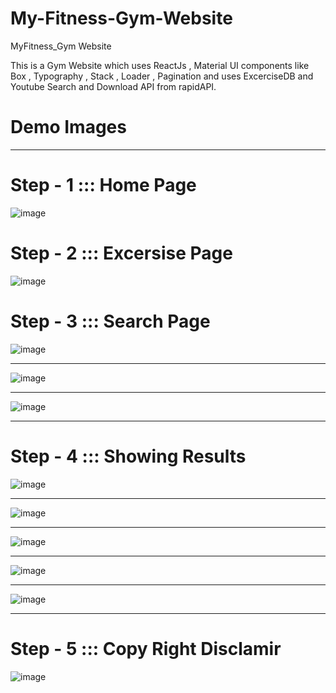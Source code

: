 
# My-Fitness-Gym-Website
MyFitness_Gym Website

This is a Gym Website which uses ReactJs , Material UI components like Box , Typography , Stack , Loader , Pagination and uses ExcerciseDB and Youtube Search and Download API from rapidAPI.
# Demo Images
_____________________________________________________________________________________________________________________________________________________________________________________________________________________________________________________________________________________________________________________________________________

# Step - 1 ::: Home Page
![image](https://github.com/MogiliManikanta/My-Fitness-Gym-Website/assets/128548921/01a17232-de85-4478-a5ee-6450aa673aae)

# Step - 2 ::: Excersise Page
![image](https://github.com/MogiliManikanta/My-Fitness-Gym-Website/assets/128548921/6f759f39-fdad-4f2c-bcf8-fff7c06803e3)

# Step - 3 ::: Search Page 

![image](https://github.com/MogiliManikanta/My-Fitness-Gym-Website/assets/128548921/8103fc1f-7202-470c-b698-e6d161524bba)

____________________________________________________________________________________________________________________________________________________________________________________________________________________________________________________________________________________________________________________________________________

![image](https://github.com/MogiliManikanta/My-Fitness-Gym-Website/assets/128548921/79cb2a4e-6016-4a62-9882-a88a76b2780b)

____________________________________________________________________________________________________________________________________________________________________________________________________________________________________________________________________________________________________________________________________________
![image](https://github.com/MogiliManikanta/My-Fitness-Gym-Website/assets/128548921/c55c3110-6374-4bae-89d6-616bec1fa343)

________________________________________________________________________________________________________________________________________________________________________________________________________________________________________________________________________________________________________________________________________

# Step - 4 ::: Showing Results

![image](https://github.com/MogiliManikanta/My-Fitness-Gym-Website/assets/128548921/c3818684-8ab8-4806-94e8-9c48e9ff2cbe)

________________________________________________________________________________________________________________________________________________________________________________________________________________________________________________________________________________________________________________________________________

![image](https://github.com/MogiliManikanta/My-Fitness-Gym-Website/assets/128548921/aa46d0dd-b9e0-49ed-8e68-e6b4a31ce429)


________________________________________________________________________________________________________________________________________________________________________________________________________________________________________________________________________________________________________________________________________

![image](https://github.com/MogiliManikanta/My-Fitness-Gym-Website/assets/128548921/0c9c9695-b5af-4f0c-9fd9-d33b6681f2d1)

________________________________________________________________________________________________________________________________________________________________________________________________________________________________________________________________________________________________________________________________________

![image](https://github.com/MogiliManikanta/My-Fitness-Gym-Website/assets/128548921/ecbd91bc-5022-4714-91f6-9f56a47bb171)

________________________________________________________________________________________________________________________________________________________________________________________________________________________________________________________________________________________________________________________________________
![image](https://github.com/MogiliManikanta/My-Fitness-Gym-Website/assets/128548921/8d97bc6d-8386-4cb5-acf5-2bf212a13828)



________________________________________________________________________________________________________________________________________________________________________________________________________________________________________________________________________________________________________________________________________

# Step - 5 ::: Copy Right Disclamir

![image](https://github.com/MogiliManikanta/My-Fitness-Gym-Website/assets/128548921/7f282071-b5e0-4084-9812-d2b4ecd23509)




